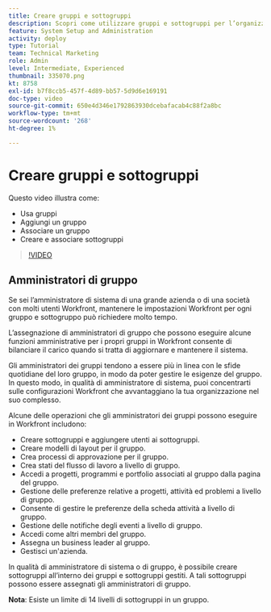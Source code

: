 ```yaml
---
title: Creare gruppi e sottogruppi
description: Scopri come utilizzare gruppi e sottogruppi per l’organizzazione degli utenti e le autorizzazioni per il funzionamento. Scopri come creare un gruppo e sottogruppi.
feature: System Setup and Administration
activity: deploy
type: Tutorial
team: Technical Marketing
role: Admin
level: Intermediate, Experienced
thumbnail: 335070.png
kt: 8758
exl-id: b7f8ccb5-457f-4d89-bb57-5d9d6e169191
doc-type: video
source-git-commit: 650e4d346e1792863930dcebafacab4c88f2a8bc
workflow-type: tm+mt
source-wordcount: '268'
ht-degree: 1%

---
```


# Creare gruppi e sottogruppi

Questo video illustra come:

* Usa gruppi
* Aggiungi un gruppo
* Associare un gruppo
* Creare e associare sottogruppi

>[!VIDEO](https://video.tv.adobe.com/v/335070/?quality=12&learn=on)

## Amministratori di gruppo

Se sei l’amministratore di sistema di una grande azienda o di una società con molti utenti Workfront, mantenere le impostazioni Workfront per ogni gruppo e sottogruppo può richiedere molto tempo.

L’assegnazione di amministratori di gruppo che possono eseguire alcune funzioni amministrative per i propri gruppi in Workfront consente di bilanciare il carico quando si tratta di aggiornare e mantenere il sistema.

Gli amministratori dei gruppi tendono a essere più in linea con le sfide quotidiane del loro gruppo, in modo da poter gestire le esigenze del gruppo. In questo modo, in qualità di amministratore di sistema, puoi concentrarti sulle configurazioni Workfront che avvantaggiano la tua organizzazione nel suo complesso.

Alcune delle operazioni che gli amministratori dei gruppi possono eseguire in Workfront includono:

* Creare sottogruppi e aggiungere utenti ai sottogruppi.
* Creare modelli di layout per il gruppo.
* Crea processi di approvazione per il gruppo.
* Crea stati del flusso di lavoro a livello di gruppo.
* Accedi a progetti, programmi e portfolio associati al gruppo dalla pagina del gruppo.
* Gestione delle preferenze relative a progetti, attività ed problemi a livello di gruppo.
* Consente di gestire le preferenze della scheda attività a livello di gruppo.
* Gestione delle notifiche degli eventi a livello di gruppo.
* Accedi come altri membri del gruppo.
* Assegna un business leader al gruppo.
* Gestisci un&#39;azienda.

In qualità di amministratore di sistema o di gruppo, è possibile creare sottogruppi all’interno dei gruppi e sottogruppi gestiti. A tali sottogruppi possono essere assegnati gli amministratori di gruppo.

**Nota**: Esiste un limite di 14 livelli di sottogruppi in un gruppo.
